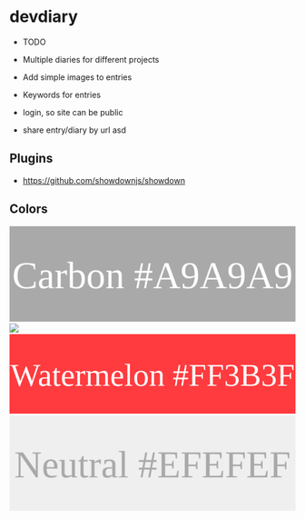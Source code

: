 # devdiary

- TODO
- Multiple diaries for different projects
- Add simple images to entries
- Keywords for entries

- login, so site can be public
- share entry/diary by url
asd
## Plugins

- https://github.com/showdownjs/showdown

## Colors

<img src="mockup_assets/color_svgs/carbon.svg"></img>
<img src="https://gist.githubusercontent.com/frjonsen/5580a709e940e30a9334b8d8f1fa112b/raw/345ef8924a852e5d1198f2f5b9b00b8b29f0524f/sky.svg"></img>
<img src="mockup_assets/color_svgs/watermelon.svg"></img>
<img src="mockup_assets/color_svgs/neutral.svg"></img>

